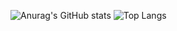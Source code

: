 ![Anurag's GitHub stats](https://github-readme-stats.vercel.app/api?username=QuocCuong2807&show_icons=true&theme=radical)
![Top Langs](https://github-readme-stats.vercel.app/api/top-langs/?username=QuocCuong2807&layout=compact&theme=tokyonight)


